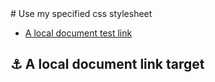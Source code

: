 <link href="css/my_css.css" rel="stylesheet"></link>
<!-- cSpell:enable -->
# Use my specified css stylesheet

* [A local document test link](#link_test)

<!--
* [Link](#link_link)
## <a name="link_link">⚓</a> Link
-->

## <a class="anchor" name="link_test">⚓</a> A local document link target

<!-- cSpell:disable -->
<!-- cSpell:enable -->
<!--
# cSpell:disable
# cSpell:enable
cSpell:words
cSpell:ignore
c Spell:enableCompoundWords
-->
